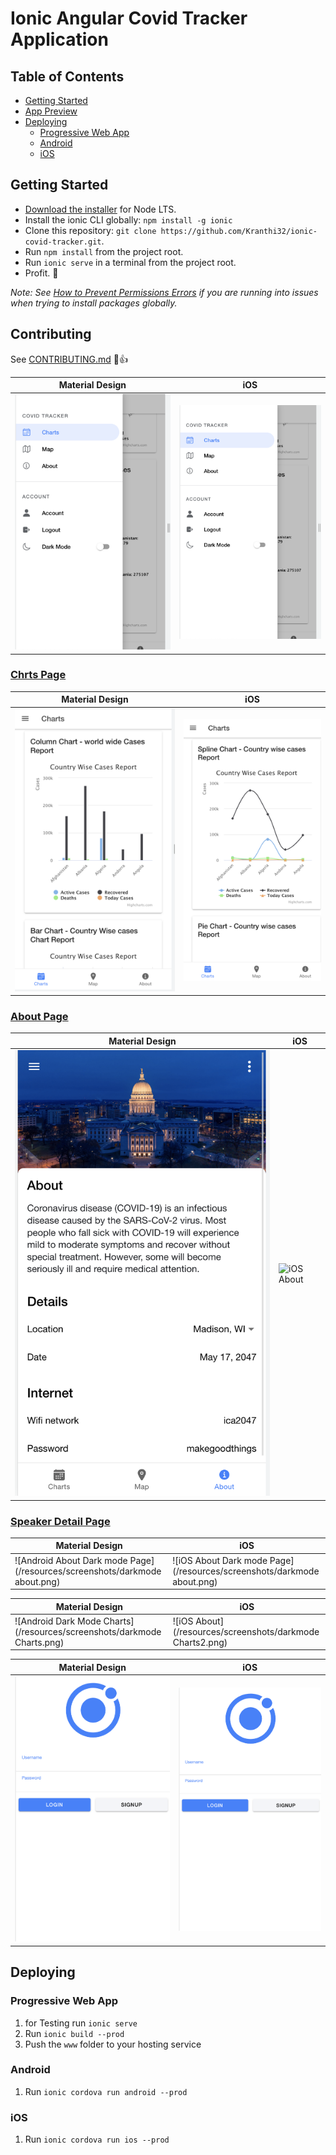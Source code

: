 # Ionic Angular Covid Tracker Application



## Table of Contents
- [Getting Started](#getting-started)
- [App Preview](#app-preview)
- [Deploying](#deploying)
  - [Progressive Web App](#progressive-web-app)
  - [Android](#android)
  - [iOS](#ios)


## Getting Started

* [Download the installer](https://nodejs.org/) for Node LTS.
* Install the ionic CLI globally: `npm install -g ionic`
* Clone this repository: `git clone https://github.com/Kranthi32/ionic-covid-tracker.git`.
* Run `npm install` from the project root.
* Run `ionic serve` in a terminal from the project root.
* Profit. :tada:

_Note: See [How to Prevent Permissions Errors](https://docs.npmjs.com/getting-started/fixing-npm-permissions) if you are running into issues when trying to install packages globally._

## Contributing

See [CONTRIBUTING.md](https://Kranthi32/covid-tracker-app/blob/master/.github/CONTRIBUTING.md) :tada::+1:



| Material Design  | iOS  |
| -----------------| -----|
| ![Android Menu](/resources/screenshots/Menu.png) | ![iOS Menu](/resources/screenshots/Menu.png) |


### [Chrts Page](https://github.com/Kranthi32/ionic-covid-tracker/blob/master/src/app/pages/charts/charts.page.html)

| Material Design  | iOS  |
| -----------------| -----|
| ![Android charts](/resources/screenshots/charts.png) | ![iOS charts](/resources/screenshots/charts2.png) |

### [About Page](https://github.com/Kranthi32/ionic-covid-tracker/blob/master/src/app/pages/about/about.html)

| Material Design  | iOS  |
| -----------------| -----|
| ![Android About](/resources/screenshots/about.png) | ![iOS About](/resources/screenshots/abouts.png) |

### [Speaker Detail Page](https://github.com/Kranthi32/covid-tracker/app/blob/master/src/app/pages/speaker-detail/speaker-detail.html)

| Material Design  | iOS  |
| -----------------| -----|
| ![Android About Dark mode Page](/resources/screenshots/darkmode about.png) | ![iOS  About Dark mode Page](/resources/screenshots/darkmode about.png) |

| Material Design  | iOS  |
| -----------------| -----|
| ![Android Dark Mode Charts](/resources/screenshots/darkmode Charts.png) | ![iOS About](/resources/screenshots/darkmode Charts2.png) |

| Material Design  | iOS  |
| -----------------| -----|
| ![Android Login](/resources/screenshots/login.png) | ![iOS About](/resources/screenshots/login.png) |


## Deploying

### Progressive Web App

1. for Testing run `ionic serve`
2. Run `ionic build --prod`
3. Push the `www` folder to your hosting service

### Android

1. Run `ionic cordova run android --prod`

### iOS

1. Run `ionic cordova run ios --prod`
